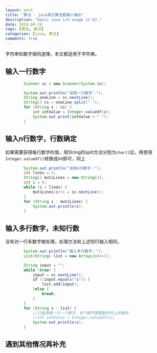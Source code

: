 ```yaml
---
layout: post
title: "算法 - java常见算法题输入输出"
description: "basic java i/o usage in OJ."
date: 2018-09-18
tags: [算法, 面试]
categories: [java, 算法]
comments: true
---
```


字符串和数字相同道理，本文都适用于字符串。    

## 输入一行数字
```java
		Scanner sc = new Scanner(System.in);

        System.out.println("读取一行数字：");
        String oneLine = sc.nextLine();
        String[] cs = oneLine.split(" ");
        for (String x : cs) {
        	int intValue = Integer.valueOf(x);
            System.out.print(intValue + " ");
        }
```

## 输入n行数字，行数确定
如果需要获得每行数字的值，用String的split方法分割为`char[]`后，再使用`Integer.valueOf()`转换成int即可，同上  
```java
		System.out.println("读取n行数字：");
        int lines = 3;
        String[] mutiLines = new String[3];
        int i = 0;
        while (i < lines) {
            mutiLines[i++] = sc.nextLine();
        }
        for (String s : mutiLines) {
            System.out.println(s);
        }
```

## 输入多行数字，未知行数
没有对一行多数字做处理，处理方法和上述但行输入相同。  
```java
		System.out.println("输入多行数字：");
        List<String> list = new ArrayList<>();

        String input = "";
        while (true) {
            input = sc.nextLine();
            if (!input.equals("q")) {
                list.add(input);
            }else {
                break;
            }
        }
        for (String s : list) {
            //只能转换一行一个数字，多个数字需要额外同上的操作
            //int intValue = Integer.valueOf(s);
            System.out.println(s);
        }
 ```

## 遇到其他情况再补充


